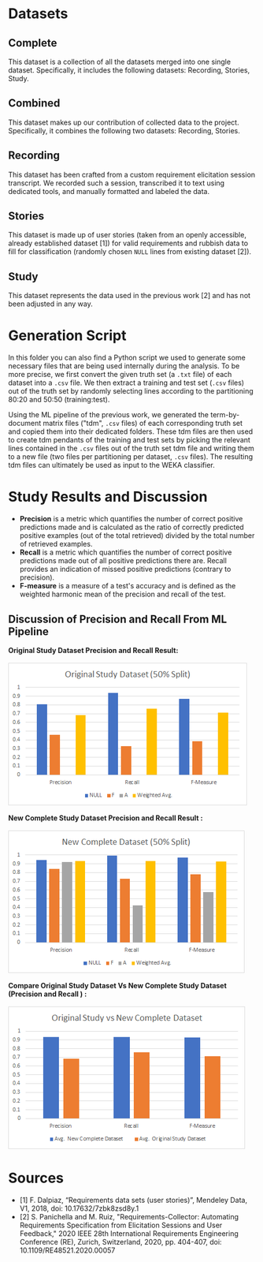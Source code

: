 # Datasets

## Complete
This dataset is a collection of all the datasets merged into one single dataset.
Specifically, it includes the following datasets: Recording, Stories, Study.

## Combined
This dataset makes up our contribution of collected data to the project.
Specifically, it combines the following two datasets: Recording, Stories.

## Recording
This dataset has been crafted from a custom requirement elicitation session transcript.
We recorded such a session, transcribed it to text using dedicated tools, and manually formatted and labeled the data.

## Stories
This dataset is made up of user stories (taken from an openly accessible, already established dataset [1]) for valid requirements and rubbish data to fill for classification (randomly chosen `NULL` lines from existing dataset [2]).

## Study
This dataset represents the data used in the previous work [2] and has not been adjusted in any way.



# Generation Script
In this folder you can also find a Python script we used to generate some necessary files that are being used internally during the analysis.
To be more precise, we first convert the given truth set (a `.txt` file) of each dataset into a `.csv` file.
We then extract a training and test set (`.csv` files) out of the truth set by randomly selecting lines according to the partitioning 80:20 and 50:50 (training:test).


Using the ML pipeline of the previous work, we generated the term-by-document matrix files ("tdm", `.csv` files) of each corresponding truth set and copied them into their dedicated folders.
These tdm files are then used to create tdm pendants of the training and test sets by picking the relevant lines contained in the `.csv` files out of the truth set tdm file and writing them to a new file (two files per partitioning per dataset, `.csv` files).
The resulting tdm files can ultimately be used as input to the WEKA classifier.

# Study Results and Discussion
- **Precision** is a metric which quantifies the number of correct positive predictions made and is calculated as the ratio of correctly predicted positive examples (out of the total retrieved) divided by the total number of retrieved examples.
- **Recall** is a metric which quantifies the number of correct positive predictions made out of all positive predictions there are. Recall provides an indication of missed positive predictions (contrary to precision).
- **F-measure** is a measure of a test's accuracy and is defined as the weighted harmonic mean of the precision and recall of the test. 


##  Discussion of Precision and Recall From ML Pipeline 
**Original Study Dataset Precision and Recall Result:**\
\
![](../combined-pipelines/images/Original_Study_Result_Graph.png)

**New Complete Study Dataset Precision and Recall Result  :**\
\
![](../combined-pipelines/images/New_Dataset_Result_Graph.png)

**Compare Original Study Dataset Vs New Complete Study Dataset (Precision and Recall ) :**\
\
![](../combined-pipelines/images/Compare_Both_Dataset_Result_Graph.png)

# Sources
- [1] F. Dalpiaz, “Requirements data sets (user stories)”, Mendeley Data, V1, 2018, doi: 10.17632/7zbk8zsd8y.1
- [2] S. Panichella and M. Ruiz, "Requirements-Collector: Automating Requirements Specification from Elicitation Sessions and User Feedback," 2020 IEEE 28th International Requirements Engineering Conference (RE), Zurich, Switzerland, 2020, pp. 404-407, doi: 10.1109/RE48521.2020.00057
